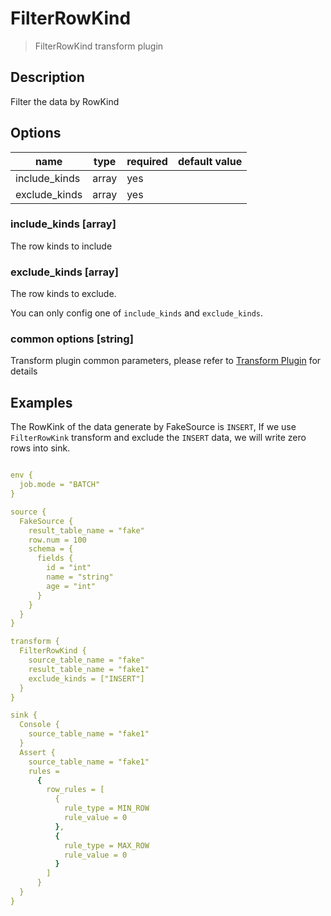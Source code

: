 # FilterRowKind

> FilterRowKind transform plugin

## Description

Filter the data by RowKind

## Options

| name          | type  | required | default value |
|---------------|-------| -------- |---------------|
| include_kinds | array | yes      |               |
| exclude_kinds | array | yes      |               |

### include_kinds [array]

The row kinds to include

### exclude_kinds [array]

The row kinds to exclude.

You can only config one of `include_kinds` and `exclude_kinds`.

### common options [string]

Transform plugin common parameters, please refer to [Transform Plugin](common-options.md) for details

## Examples

The RowKink of the data generate by FakeSource is `INSERT`, If we use `FilterRowKink` transform and exclude the `INSERT` data, we will write zero rows into sink.

```yaml

env {
  job.mode = "BATCH"
}

source {
  FakeSource {
    result_table_name = "fake"
    row.num = 100
    schema = {
      fields {
        id = "int"
        name = "string"
        age = "int"
      }
    }
  }
}

transform {
  FilterRowKind {
    source_table_name = "fake"
    result_table_name = "fake1"
    exclude_kinds = ["INSERT"]
  }
}

sink {
  Console {
    source_table_name = "fake1"
  }
  Assert {
    source_table_name = "fake1"
    rules =
      {
        row_rules = [
          {
            rule_type = MIN_ROW
            rule_value = 0
          },
          {
            rule_type = MAX_ROW
            rule_value = 0
          }
        ]
      }
  }
}
```